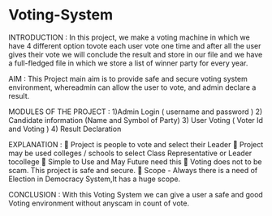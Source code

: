 # Voting-System
INTRODUCTION :
In this project, we make a voting machine in which we have 4 different option tovote each user vote one time and after all the user gives their vote we will conclude the result and store in our file and we have a full-fledged file in which
we store a list of winner party for every year.

AIM :
This Project main aim is to provide safe and secure voting system environment, whereadmin can allow the user to vote, and admin declare a result.

MODULES OF THE PROJECT :
1)Admin Login ( username and password )
2) Candidate information (Name and Symbol of Party)
3) User Voting ( Voter Id and Voting )
4) Result Declaration

EXPLANATION :
 Project is people to vote and select their Leader
 Project may be used colleges / schools to select Class Representative or Leader tocollege
 Simple to Use and May Future need this
 Voting does not to be scam. This project is safe and secure.
 Scope - Always there is a need of Election in Democracy System,It has a huge scope.

CONCLUSION :
With this Voting System we can give a user a safe and good Voting environment without anyscam in count of vote.


